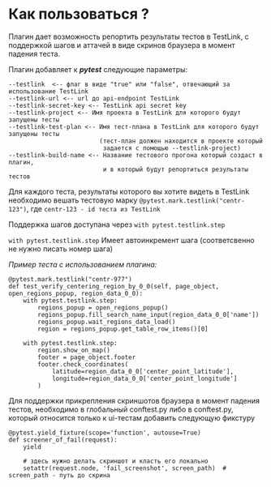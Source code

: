 # Как пользоваться ?
Плагин дает возможность репортить результаты тестов в TestLink, 
с поддержкой шагов и аттачей в виде скринов браузера в момент падения теста.

Плагин добавляет к **_pytest_** следующие параметры:
```
--testlink  <-- флаг в виде "true" или "false", отвечающий за использование TestLink
--testlink-url <-- url до api-endpoint TestLink
--testlink-secret-key <-- TestLink api secret key
--testlink-project <-- Имя проекта в TestLink для которого будут запущены тесты
--testlink-test-plan <-- Имя тест-плана в TestLink для которого будут запущены тесты 
                         (тест-план должен находится в проекте который 
                          задается с помощью --testlink-project)
--testlink-build-name <-- Название тестового прогона который создаст в плагин, 
                          и в который будут репортиться результаты тестов
```

Для каждого теста, результаты которого вы хотите видеть в TestLink необходимо вешать тестовую марку
`@pytest.mark.testlink("centr-123")`, где `centr-123 - id теста из TestLink`

Поддержка шагов доступана через `with pytest.testlink.step`

`with pytest.testlink.step` Имеет автоинкремент шага (соответсвенно не нужно писать номер шага)

_Пример теста с использованием плагина:_
```
@pytest.mark.testlink("centr-977")
def test_verify_centering_region_by_0_0(self, page_object, open_regions_popup, region_data_0_0):
    with pytest.testlink.step:
        regions_popup = open_regions_popup()
        regions_popup.fill_search_name_input(region_data_0_0['name'])
        regions_popup.wait_regions_data_load()
        region = regions_popup.get_table_row_items()[0]

    with pytest.testlink.step:
        region.show_on_map()
        footer = page_object.footer
        footer.check_coordinates(
            latitude=region_data_0_0['center_point_latitude'],
            longitude=region_data_0_0['center_point_longitude']
        )
```

Для поддержки прикрепления скриншотов браузера в момент падения тестов, 
необходимо в глобальный conftest.py либо в conftest.py, который относится только к ui-тестам добавить следующую фикстуру
```
@pytest.yield_fixture(scope='function', autouse=True)
def screener_of_fail(request):
    yield

    # здесь нужно делать скриншот и класть его локально
    setattr(request.node, 'fail_screenshot', screen_path)  # screen_path - путь до скрина
```